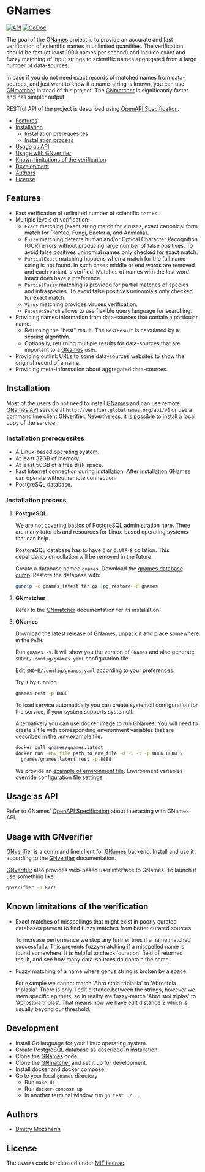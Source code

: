 # GNames

[![API](https://img.shields.io/badge/OpenAPI3-1.0.0-89bf04)][OpenAPI Specification]
[![GoDoc](https://godoc.org/github.com/gnames/gnames?status.svg)][godoc]

The goal of the [GNames] project is to provide an accurate and fast
verification of scientific names in unlimited quantities. The verification
should be fast (at least 1000 names per second) and include exact and fuzzy
matching of input strings to scientific names aggregated from a large number
of data-sources.

In case if you do not need exact records of matched names from data-sources,
and just want to know if a name-string is known, you can use [GNmatcher]
instead of this project. The [GNmatcher] is significantly faster and has
simpler output.

RESTful API of the project is described using [OpenAPI Specification].

<!-- vim-markdown-toc GFM -->

* [Features](#features)
* [Installation](#installation)
  * [Installation prerequesites](#installation-prerequesites)
  * [Installation process](#installation-process)
* [Usage as API](#usage-as-api)
* [Usage with GNverifier](#usage-with-gnverifier)
* [Known limitations of the verification](#known-limitations-of-the-verification)
* [Development](#development)
* [Authors](#authors)
* [License](#license)

<!-- vim-markdown-toc -->

## Features

* Fast verification of unlimited number of scientific names.
* Multiple levels of verification:
  * `Exact` matching (exact string match for viruses, exact canonical form
    match for Plantae, Fungi, Bacteria, and Animalia).
  * `Fuzzy` matching detects human and/or Optical Character Recognition
    (OCR) errors without producing large number of false positives. To avoid
    false positives uninomial names only checked for exact match.
  * `PartialExact` matching happens when a match for the full name-string is
    not found. In such cases middle or end words are removed and each
    variant is verified. Matches of names with the last word intact does have a
    preference.
  * `PartialFuzzy` matching is provided for partial matches of species and
    infraspecies. To avoid false positives uninomials only checked for exact
    match.
  * `Virus` matching provides viruses verification.
  * `FacetedSearch` allows to use flexible query language for searching.
* Providing names information from data-sources that contain a particular name.
  * Returning the "best" result. The `BestResult` is calculated by a scoring
    algorithm.
  * Optionally, returning multiple results for data-sources that are important
    to a [GNames] user.
* Providing outlink URLs to some data-sources websites to show the original
  record of a name.
* Providing meta-information about aggregated data-sources.

## Installation

Most of the users do not need to install [GNames] and can use remote [GNames
API] service at `http://verifier.globalnames.org/api/v0` or use a command line
client [GNverifier]. Nevertheless, it is possible to install a local copy of
the service.

### Installation prerequesites

* A Linux-based operating system.
* At least 32GB of memory.
* At least 50GB of a free disk space.
* Fast Internet connection during installation. After installation [GNames] can
  operate without remote connection.
* PostgreSQL database.

### Installation process

1. **PostgreSQL**

    We are not covering basics of PostgreSQL administration here. There are
    many tutorials and resources for Linux-based operating systems that
    can help.

    PostgreSQL database has to have `C` or `C.UTF-8` collation. This
    dependency on collation will be removed in the future.

    Create a database named `gnames`. Download the [gnames database
    dump][gnames dbdump]. Restore the database with:

    ```bash
    gunzip -c gnames_latest.tar.gz |pg_restore -d gnames
    ```

2. **GNmatcher**

    Refer to the [GNmatcher] documentation for its installation.

3. **GNames**

    Download the [latest release] of GNames, unpack it and place somewhere
    in the `PATH`.

    Run `gnames -V`. It will show you the version of `GNames` and also generate
    `$HOME/.config/gnames.yaml` configuration file.

    Edit `$HOME/.config/gnames.yaml` according to your preferences.

    Try it by running

    ```bash
    gnames rest -p 8888
    ```

    To load service automatically you can create systemctl configuration for
    the service, if your system supports systemctl.

    Alternatively you can use docker image to run GNames. You will need to
    create a file with corresponding environment variables that are described
    in the [.env.example] file.

    ```bash
    docker pull gnames/gnames:latest
    docker run -env_file path_to_env_file -d -i -t -p 8888:8888 \
      gnames/gnames:latest rest -p 8888
    ```

    We provide an [example of environment file]. Environment variables
    override configuration file settings.

## Usage as API

Refer to GNames' [OpenAPI Specification] about interacting with GNames API.

## Usage with GNverifier

[GNverifier] is a command line client for [GNames] backend. Install and
use it according to the [GNverifier] documentation.

[GNverifier] also provides web-based user interface to GNames. To launch it
use something like:

```bash
gnverifier -p 8777
```

## Known limitations of the verification

* Exact matches of misspellings that might exist in poorly curated databases
prevent to find fuzzy matches from better curated sources.

    To increase performance we stop any further tries if a name matched
    successfully. This prevents fuzzy-matching if a misspelled name is found
    somewhere. It is helpful to check 'curation' field of returned result,
    and see how many data-sources do contain the name.

* Fuzzy matching of a name where genus string is broken by a space.

    For example we cannot match 'Abro stola triplasia' to 'Abrostola
    triplasia'. There is only 1 edit distance between the strings, however we
    stem specific epithets, so in reality we fuzzy-match 'Abro stol triplas'
    to 'Abrostola triplas'. That means now we have edit distance 2 which is
    usually beyond our threshold.

## Development

* Install Go language for your Linux operating system.
* Create PostgreSQL database as described in installation.
* Clone the [GNames] code.
* Clone the [GNmatcher] and set it up for development.
* Install docker and docker compose.
* Go to your local `gnames` directory
  * Run `make dc`
  * Run `docker-compose up`
  * In another terminal window run `go test ./...`

## Authors

* [Dmitry Mozzherin]

## License

The `GNames` code is released under [MIT license].

[GNames]: https://github.com/gnames/gnames
[GNames API]: https://apidoc.globalnames.org/gnames-beta
[OpenAPI Specification]: https://apidoc.globalnames.org/gnames-beta
[GNverifier]: https://github.com/gnames/gnverifier
[GNmatcher]: https://github.com/gnames/gnmatcher
[gnames dbdump]: http://opendata.globalnames.org/dumps/gnames-latest.tar.gz
[.env.example]: https://github.com/gnames/gnames/blob/master/.env.example
[MIT license]: https://github.com/gnames/gnames/blob/master/LICENSE
[Dmitry Mozzherin]: https://github.com/dimus
[godoc]: https://pkg.go.dev/github.com/gnames/gnames
[latest release]: https://github.com/gnames/gnames/releases/latest
[example of environment file]: https://github.com/gnames/gnames/blob/master/.env.example
